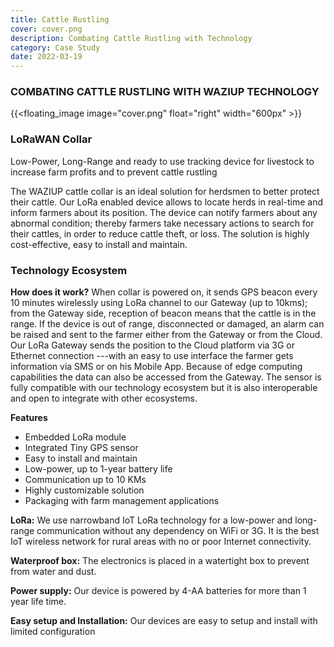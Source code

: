 ```yaml
---
title: Cattle Rustling
cover: cover.png
description: Combating Cattle Rustling with Technology
category: Case Study
date: 2022-03-19
---
```


### COMBATING CATTLE RUSTLING WITH WAZIUP TECHNOLOGY

{{<floating_image image="cover.png" float="right" width="600px" >}}

### LoRaWAN Collar
Low-Power, Long-Range and ready to use tracking device for livestock to increase farm profits and to prevent cattle rustling 

The WAZIUP cattle collar is an ideal solution for herdsmen to better protect their cattle. Our LoRa enabled device allows to locate herds in real-time and inform farmers about its position. The device can notify farmers about any abnormal condition; thereby farmers take necessary actions to search for their cattles, in order to reduce cattle theft, or loss. The solution is highly cost-effective, easy to install and maintain. 
 

### Technology Ecosystem

**How does it work?**
When collar is powered on, it sends GPS beacon every 10 minutes wirelessly using LoRa channel to our Gateway (up to 10kms); from the Gateway side, reception of beacon means that the cattle is in the range. If the device is out of range, disconnected or damaged, an alarm can be raised and sent to the farmer either from the Gateway or from the Cloud. Our LoRa Gateway sends the position to the Cloud platform via 3G or Ethernet connection ---with an easy to use interface the farmer gets information via SMS or on his Mobile App. Because of edge computing capabilities the data can also be accessed from the Gateway. The sensor is fully compatible with our technology ecosystem but it is also interoperable and open to integrate with other ecosystems. 


**Features**
- Embedded LoRa module 
- Integrated Tiny GPS sensor 
- Easy to install and maintain 
- Low-power, up to 1-year battery life 
- Communication up to 10 KMs
- Highly customizable solution 
- Packaging with farm management applications 


**LoRa:** We use narrowband IoT LoRa technology for a low-power and long-range communication without any dependency on WiFi or 3G. It is the best IoT wireless network for rural areas with no or poor Internet connectivity. 

**Waterproof box:** The electronics is placed in a watertight box to prevent from water and dust. 

**Power supply:** Our device is powered by 4-AA batteries for more than 1 year life time. 

**Easy setup and Installation:** Our devices are easy to setup and install with limited configuration  
 
